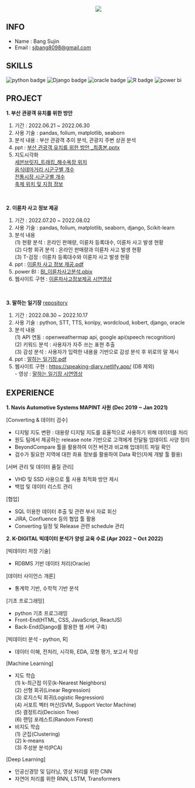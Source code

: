 <p align='center'>
  <a href="https://github.com/sujinbang">
    <img src="https://capsule-render.vercel.app/api?type=waving&color=gradient&fontColor=FFFFFF&height=300&section=header&text=SJBANG%20Repository&fontSize=50"/>
  </a>
</p>


## INFO
- Name : Bang Sujin
- Email : sjbang8098@gmail.com

## SKILLS
![python badge](https://img.shields.io/badge/Python-FFD43B?style=for-the-badge&logo=python&logoColor=blue)
![Django badge](https://img.shields.io/badge/Django-092E20?style=for-the-badge&logo=django&logoColor=green)
![oracle badge](https://img.shields.io/badge/Oracle-F80000?style=for-the-badge&logo=Oracle&logoColor=white)
![R badge](https://img.shields.io/badge/R-276DC3?style=for-the-badge&logo=r&logoColor=white)
![power bi](https://img.shields.io/badge/PowerBI-F2C811?style=for-the-badge&logo=Power%20BI&logoColor=white)

## PROJECT
<b>1. 부산 관광객 유치를 위한 방안</b><br/>
  1) 기간 : 2022.06.21 ~ 2022.06.30<br/>
  2) 사용 기술 : pandas, folium, matplotlib, seaborn
  3) 분석 내용 : 부산 관광객 추이 분석, 관광지 주변 상권 분석
  4) ppt : [부산 관광객 유치를 위한 방안 _최종본.pptx](https://github.com/sujinbang/01_MINIPROJECT/blob/main/%EB%B0%9C%ED%91%9C/%EB%B6%80%EC%82%B0%20%EA%B4%80%EA%B4%91%EA%B0%9D%20%EC%9C%A0%EC%B9%98%EB%A5%BC%20%EC%9C%84%ED%95%9C%20%EB%B0%A9%EC%95%88%20_%EC%B5%9C%EC%A2%85%EB%B3%B8.pptx)<br>
  5) 지도시각화<br/>
[세븐브릿지_트래킹_해수욕장 위치](https://sujinbang.github.io/NewProject/%EC%84%B8%EB%B8%90%EB%B8%8C%EB%A6%BF%EC%A7%80_%ED%8A%B8%EB%9E%98%ED%82%B9_%ED%95%B4%EC%88%98%EC%9A%95%EC%9E%A5.html)<br/>
[음식테마거리 시군구별 개수](https://sujinbang.github.io/NewProject/%EC%9D%8C%EC%8B%9D%ED%85%8C%EB%A7%88%EA%B1%B0%EB%A6%AC.html)<br/>
[전통시장 시군구별 개수](https://sujinbang.github.io/NewProject/%EC%A0%84%ED%86%B5%EC%8B%9C%EC%9E%A5.html)<br/>
[축제 위치 및 지점 정보](https://sujinbang.github.io/NewProject/%EC%B6%95%EC%A0%9C.html)

<br/>

<b>2. 이륜차 사고 정보 제공</b><br/>
  1) 기간 : 2022.07.20 ~ 2022.08.02<br/>
  2) 사용 기술 : pandas, folium, matplotlib, seaborn, django, Scikit-learn
  3) 분석 내용<br/>
    (1) 현황 분석 : 온라인 판매량, 이륜차 등록대수, 이륜차 사고 발생 현황<br/>
    (2) 다항 회귀 분석 : 온라인 판매량과 이륜차 사고 발생 현황<br/>
    (3) T-검정 : 이륜차 등록대수와 이륜차 사고 발생 현황<br/>
  4) ppt : [이륜차 사고 정보 제공.pdf](https://github.com/sujinbang/02_MINIPROJECT/tree/main/%EC%9D%B4%EB%A5%9C%EC%B0%A8%EC%82%AC%EA%B3%A0%EC%A0%95%EB%B3%B4%EC%A0%9C%EA%B3%B5/%EB%B0%9C%ED%91%9C)<br>
  5) power BI : [BI_이륜차사고분석.pbix](https://github.com/sujinbang/02_MINIPROJECT/blob/main/BI/BI_%EC%9D%B4%EB%A5%9C%EC%B0%A8%EC%82%AC%EA%B3%A0%EB%B6%84%EC%84%9D.pbix)<br>
  6) 웹사이트 구현 : [이륜차사고정보제공 시연영상](https://github.com/sujinbang/02_MINIPROJECT/tree/main/%EC%8B%9C%EC%97%B0%EC%98%81%EC%83%81) 

<br/>

<b>3. 말하는 일기장</b>  [repository](https://github.com/sujinbang/03_Final_Project)<br>
  1) 기간 : 2022.08.30 ~ 2022.10.17<br>
  2) 사용 기술 : python, STT, TTS, konlpy, wordcloud, kobert, django, oracle<br>
  3) 분석 내용<br>
    (1) API 연동 : openweathermap api, google api(speech recognition)<br>
    (2) 키워드 분석 : 사용자가 자주 쓰는 표현 추출<br>
    (3) 감성 분석 : 사용자가 입력한 내용을 기반으로 감성 분석 후 위로의 말 제시<br>
  4) ppt : [말하는 일기장.pdf](https://github.com/sujinbang/03_Final_Project/blob/main/%EB%A7%90%ED%95%98%EB%8A%94%EC%9D%BC%EA%B8%B0%EC%9E%A5.pdf)
  5) 웹사이트 구현 : https://speaking-diary.netlify.app/ (DB 제외)<br>
    - 영상 : [말하는 일기장 시연영상](https://github.com/sujinbang/03_Final_Project/tree/main/%EC%98%81%EC%83%81)


## EXPERIENCE

<b>1. Navis Automotive Systems MAPINT 사원 (Dec 2019 ~ Jan 2021)</b>
  
[Converting & 데이터 검수]<br>
- 디지털 지도 변환 : 대용량 디지털 지도를 효율적으로 사용하기 위해 데이터를 처리<br>
- 원도 팀에서 제공하는 release note 기반으로 고객에게 전달될 업데이트 사양 정리<br>
- BeyondCompare 툴을 활용하여 이전 버전과 비교해 업데이트 파일 확인<br>
- 검수가 필요한 지역에 대한 좌표 정보를 활용하여 Data 확인(자체 개발 툴 활용)<br>


[서버 관리 및 데이터 품질 관리]<br>
- VHD 및 SSD 사용으로 툴 사용 최적화 방안 제시<br>
- 백업 및 데이터 리스트 관리<br>


[협업]<br>
- SQL 이용한 데이터 추출 및 관련 부서 자료 회신<br>
- JIRA, Confluence 등의 협업 툴 활용<br>
- Converting 일정 및 Release 관련 schedule 관리<br>
  

<b>2. K-DIGITAL 빅데이터 분석가 양성 교육 수료 (Apr 2022 ~ Oct 2022)</b><br>

[빅데이터 저장 기술]
- RDBMS 기반 데이터 처리(Oracle)

[데이터 사이언스 개론]
- 통계학 기반, 수학적 기반 분석

[기초 프로그래밍]
- python 기초 프로그래밍
- Front-End(HTML, CSS, JavaScript, ReactJS)<br>
- Back-End(Django를 활용한 웹 서버 구축)

[빅데이터 분석 - python, R]
- 데이터 이해, 전처리, 시각화, EDA, 모형 평가, 보고서 작성

[Machine Learning]
- 지도 학습<br>
  (1) k-최근접 이웃(k-Nearest Neighbors)<br>
  (2) 선형 회귀(Linear Regression)<br>
  (3) 로지스틱 회귀(Logistic Regression)<br>
  (4) 서포트 벡터 머신(SVM, Support Vector Machine)<br>
  (5) 결정트리(Decision Tree)<br>
  (6) 랜덤 포레스트(Random Forest)<br>
- 비지도 학습<br>
  (1) 군집(Clustering)<br>
  (2) k-means<br>
  (3) 주성분 분석(PCA)<br>
  
[Deep Learning]
- 인공신경망 및 딥러닝, 영상 처리를 위한 CNN<br>
- 자연어 처리를 위한 RNN, LSTM, Transformers<br>





<!--
**sujinbang/sujinbang** is a ✨ _special_ ✨ repository because its `README.md` (this file) appears on your GitHub profile.

Here are some ideas to get you started:

- 🔭 I’m currently working on ...
- 🌱 I’m currently learning ...
- 👯 I’m looking to collaborate on ...
- 🤔 I’m looking for help with ...
- 💬 Ask me about ...
- 📫 How to reach me: ...
- 😄 Pronouns: ...
- ⚡ Fun fact: ...
-->
